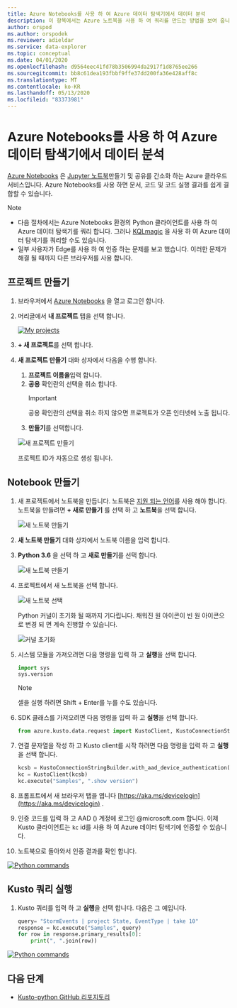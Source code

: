 ```yaml
---
title: Azure Notebooks를 사용 하 여 Azure 데이터 탐색기에서 데이터 분석
description: 이 항목에서는 Azure 노트북을 사용 하 여 쿼리를 만드는 방법을 보여 줍니다.
author: orspod
ms.author: orspodek
ms.reviewer: adieldar
ms.service: data-explorer
ms.topic: conceptual
ms.date: 04/01/2020
ms.openlocfilehash: d9564eec41fd78b3506994da2917f1d8765ee266
ms.sourcegitcommit: bb8c61dea193fbbf9ffe37dd200fa36e428aff8c
ms.translationtype: MT
ms.contentlocale: ko-KR
ms.lasthandoff: 05/13/2020
ms.locfileid: "83373981"
---
```

# <a name="use-azure-notebooks-to-analyze-data-in-azure-data-explorer"></a>Azure Notebooks를 사용 하 여 Azure 데이터 탐색기에서 데이터 분석

[Azure Notebooks](https://notebooks.azure.com/) 은 [Jupyter 노트북](https://jupyter.org/)만들기 및 공유를 간소화 하는 Azure 클라우드 서비스입니다. Azure Notebooks를 사용 하면 문서, 코드 및 코드 실행 결과를 쉽게 결합할 수 있습니다.

> [!Note]
> * 다음 절차에서는 Azure Notebooks 환경의 Python 클라이언트를 사용 하 여 Azure 데이터 탐색기를 쿼리 합니다. 그러나 [KQLmagic](kqlmagic.md) 을 사용 하 여 Azure 데이터 탐색기를 쿼리할 수도 있습니다.
> * 일부 사용자가 Edge를 사용 하 여 인증 하는 문제를 보고 했습니다. 이러한 문제가 해결 될 때까지 다른 브라우저를 사용 합니다.

## <a name="create-a-project"></a>프로젝트 만들기

1. 브라우저에서 [Azure Notebooks](https://notebooks.azure.com/) 을 열고 로그인 합니다.

1. 머리글에서 **내 프로젝트** 탭을 선택 합니다. 

    [![](media/azurenotebooks/an-myprojects.png "My projects")](media/azurenotebooks/an-myprojects.png#lightbox)

1. **+ 새 프로젝트**를 선택 합니다.
    
1. **새 프로젝트 만들기** 대화 상자에서 다음을 수행 합니다.
    1. **프로젝트 이름을**입력 합니다.
    1. **공용** 확인란의 선택을 취소 합니다.
        >[!Important]
        > 공용 확인란의 선택을 취소 하지 않으면 프로젝트가 오픈 인터넷에 노출 됩니다.
    1. **만들기**를 선택합니다.
    
    ![새 프로젝트 만들기](media/azurenotebooks/an-create-new-project-blank.png)

    프로젝트 ID가 자동으로 생성 됩니다.

## <a name="create-a-notebook"></a>Notebook 만들기

1. 새 프로젝트에서 노트북을 만듭니다. 노트북은 [지원 되는 언어](https://github.com/Azure/azure-kusto-python#minimum-requirements)를 사용 해야 합니다.
노트북을 만들려면 **+ 새로 만들기** 를 선택 하 고 **노트북**을 선택 합니다.

    ![새 노트북 만들기](media/azurenotebooks/an-create-new-notebook-menu.png) 

1. **새 노트북 만들기** 대화 상자에서 노트북 이름을 입력 합니다.

1. **Python 3.6** 을 선택 하 고 **새로 만들기**를 선택 합니다.
    
    ![새 노트북 만들기](media/azurenotebooks/an-create-new-notebook.png) 
    
1. 프로젝트에서 새 노트북을 선택 합니다.

    ![새 노트북 선택](media/azurenotebooks/an-select-notebook.png)

    Python 커널이 초기화 될 때까지 기다립니다. 채워진 원 아이콘이 빈 원 아이콘으로 변경 되 면 계속 진행할 수 있습니다.

    ![커널 초기화](media/azurenotebooks/an-python-init-icon.png)

1. 시스템 모듈을 가져오려면 다음 명령을 입력 하 고 **실행**을 선택 합니다.
    ```python
    import sys
    sys.version
    ```

    > [!Note]
    > 셀을 실행 하려면 Shift + Enter를 누를 수도 있습니다.

1.  SDK 클래스를 가져오려면 다음 명령을 입력 하 고 **실행**을 선택 합니다.
    ```python
    from azure.kusto.data.request import KustoClient, KustoConnectionStringBuilder
    ```

1.  연결 문자열을 작성 하 고 Kusto client를 시작 하려면 다음 명령을 입력 하 고 **실행**을 선택 합니다.  
    ```python
    kcsb = KustoConnectionStringBuilder.with_aad_device_authentication("https://help.kusto.windows.net")
    kc = KustoClient(kcsb)
    kc.execute("Samples", ".show version")
    ```
1. 프롬프트에서 새 브라우저 탭을 엽니다 [https://aka.ms/devicelogin](https://aka.ms/devicelogin) . 
   
1. 인증 코드를 입력 하 고 AAD () 계정에 로그인 @microsoft.com 합니다. 이제 Kusto 클라이언트는 `kc` id를 사용 하 여 Azure 데이터 탐색기에 인증할 수 있습니다.

1. 노트북으로 돌아와서 인증 결과를 확인 합니다. 

[![](media/azurenotebooks/an-python-commands.png "Python commands")](media/azurenotebooks/an-python-commands.png#lightbox)

## <a name="execute-a-kusto-query"></a>Kusto 쿼리 실행

1. Kusto 쿼리를 입력 하 고 **실행**을 선택 합니다. 다음은 그 예입니다.

    ```python
    query= "StormEvents | project State, EventType | take 10"
    response = kc.execute("Samples", query)
    for row in response.primary_results[0]:
        print(", ".join(row))
    ```    

[![](media/azurenotebooks/an-commands.png "Python commands")](media/azurenotebooks/an-commands.png#lightbox)

## <a name="next-steps"></a>다음 단계

* [Kusto-python GitHub 리포지토리](https://github.com/Azure/azure-kusto-python)
